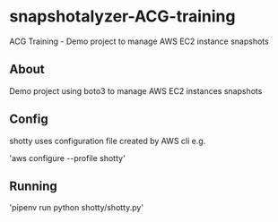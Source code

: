 # snapshotalyzer-ACG-training
ACG Training - Demo project to manage AWS EC2 instance snapshots

## About

Demo project using boto3 to manage AWS EC2 instances snapshots

## Config

shotty uses configuration file created by AWS cli e.g.

'aws configure --profile shotty'

 ## Running

 'pipenv run python shotty/shotty.py'
